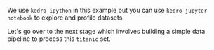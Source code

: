 We use `kedro ipython` in this example but you can use `kedro jupyter notebook` to explore and profile datasets.

Let's go over to the next stage which involves building a simple data pipeline to process this `titanic` set.